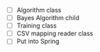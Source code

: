 - [ ] Algorithm class
- [ ] Bayes Algorithm child
- [ ] Training class
- [ ] CSV mapping reader class
- [ ] Put into Spring
